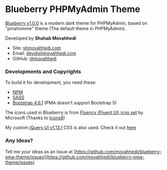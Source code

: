 # Blueberry PHPMyAdmin Theme

[Blueberry v1.0.0](https://github.com/movahhedi/blueberry-pma-theme) is a modern dark theme for PHPMyAdmin, based on "pmahomme" theme (The default theme in PHPMyAdmin).

Developed by **Shahab Movahhedi**
- Site: [shmovahhedi.com](https://shmovahhedi.com)
- Email: [dev@shmovahhedi.com](mailto:dev@shmovahhedi.com)
- GitHub: [@movahhedi](https://github.com/movahhedi)

### Developments and Copyrights

To build it for development, you need these:
- [NPM](https://www.npmjs.com/)
- [SASS](https://sass-lang.com/install)
- [Bootstrap 4.6.1](https://www.npmjs.com/package/bootstrap/v/4.6.1) (PMA doesn't support Bootstrap 5)

The icons used in Blueberry is from [Fluency (Fluent UI) icon set](https://github.com/microsoft/fluentui-system-icons) by Microsoft (Thanks to [Icons8](https://icons8.com/))

My custom [jQuery UI v1.13.1](http://jqueryui.com) CSS is also used. Check it out [here](http://jqueryui.com/themeroller/?scope=&folderName=smoothness&bgImgOpacityError=30&bgImgOpacityHighlight=30&bgImgOpacityActive=40&bgImgOpacityHover=40&bgImgOpacityDefault=20&bgImgOpacityContent=20&bgImgOpacityHeader=15&cornerRadiusShadow=8px&offsetLeftShadow=-2px&offsetTopShadow=-2px&thicknessShadow=2px&opacityShadow=30&bgImgOpacityShadow=0&bgTextureShadow=flat&bgColorShadow=%233a3a56&opacityOverlay=30&bgImgOpacityOverlay=50&bgTextureOverlay=flat&bgColorOverlay=%235b5b5b&iconColorError=%23ffffff&fcError=%23ffffff&borderColorError=%23ca0b0b&bgTextureError=flat&bgColorError=%23ca0b0b&iconColorHighlight=%23ffffff&fcHighlight=%23ffffff&borderColorHighlight=%230072e6&bgTextureHighlight=flat&bgColorHighlight=%230072e6&iconColorActive=%2338bdf8&fcActive=%2338bdf8&borderColorActive=%23096ac8&bgTextureActive=flat&bgColorActive=%231e1e2a&iconColorHover=%2338bdf8&fcHover=%2338bdf8&borderColorHover=%23222222&bgTextureHover=flat&bgColorHover=%232c2c3d&iconColorDefault=%2338bdf8&fcDefault=%23d9d9d9&borderColorDefault=%231e1e2a&bgTextureDefault=flat&bgColorDefault=%232c2c3d&iconColorContent=%2338bdf8&fcContent=%23d9d9d9&borderColorContent=%231e1e2a&bgTextureContent=flat&bgColorContent=%231e1e2a&iconColorHeader=%23e2e8f0&fcHeader=%23e2e8f0&borderColorHeader=%231e1e2a&bgTextureHeader=flat&bgColorHeader=%230072e6&cornerRadius=10px&fwDefault=bold&fsDefault=1em&ffDefault=%22Segoe%20UI%22%2C%20%22Segoe%20Pro%22%2C%20Roboto%2C%20Verdana%2C%20sans-serif)

### Any Ideas?

Tell me your ideas as an Issue at [https://github.com/movahhedi/blueberry-pma-theme/issues](https://github.com/movahhedi/blueberry-pma-theme/issues)

